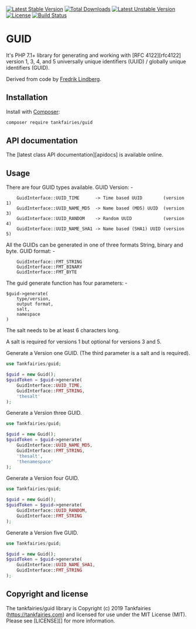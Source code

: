 [![Latest Stable Version](https://poser.pugx.org/tankfairies/guid/v/stable)](https://packagist.org/packages/tankfairies/guid)
[![Total Downloads](https://poser.pugx.org/tankfairies/guid/downloads)](https://packagist.org/packages/tankfairies/guid)
[![Latest Unstable Version](https://poser.pugx.org/tankfairies/guid/v/unstable)](https://packagist.org/packages/tankfairies/guid)
[![License](https://poser.pugx.org/tankfairies/guid/license)](https://packagist.org/packages/tankfairies/guid)
[![Build Status](https://travis-ci.com/tankfairies/guid.svg?branch=master)](https://travis-ci.com/tankfairies/guid)

# GUID

It's PHP 7.1+ library for generating and working with [RFC 4122][rfc4122] version 1, 3, 4, and 5 
universally unique identifiers (UUID) / globally unique identifiers (GUID).

Derived from code by [Fredrik Lindberg](https://github.com/fredriklindberg).


## Installation

Install with [Composer](https://getcomposer.org/):

```bash
composer require tankfairies/guid
```

## API documentation

The [latest class API documentation][apidocs] is available online.


## Usage

There are four GUID types available.
GUID Version: -
```
    GuidInterface::UUID_TIME      -> Time based UUID        (version 1)
    GuidInterface::UUID_NAME_MD5  -> Name based (MD5) UUID  (version 3)
    GuidInterface::UUID_RANDOM    -> Random UUID            (version 4)
    GuidInterface::UUID_NAME_SHA1 -> Name based (SHA1) UUID (version 5)
```

All the GUIDs can be generated in one of three formats String, binary and byte.
GUID format: -
```
    GuidInterface::FMT_STRING
    GuidInterface::FMT_BINARY
    GuidInterface::FMT_BYTE
```

The guid generate function has four parameters: -

```
$guid->generate(
    type/version,
    output format,
    salt,
    namespace
)
```

The salt needs to be at least 6 characters long.

A salt is required for versions 1 but optional for versions 3 and 5.

Generate a Version one GUID. (The third parameter is a salt and is required).
```php
use Tankfairies/guid;

$guid = new Guid();
$guidToken = $guid->generate(
    GuidInterface::UUID_TIME,
    GuidInterface::FMT_STRING,
    'thesalt'
);
```

Generate a Version three GUID.
```php
use Tankfairies/guid;

$guid = new Guid();
$guidToken = $guid->generate(
    GuidInterface::UUID_NAME_MD5,
    GuidInterface::FMT_STRING,
    'thesalt',
    'thenamespace'
);
```

Generate a Version four GUID.
```php
use Tankfairies/guid;

$guid = new Guid();
$guidToken = $guid->generate(
    GuidInterface::UUID_RANDOM,
    GuidInterface::FMT_STRING
);
```

Generate a Version five GUID.
```php
use Tankfairies/guid;

$guid = new Guid();
$guidToken = $guid->generate(
    GuidInterface::UUID_NAME_SHA1,
    GuidInterface::FMT_STRING
);
```

## Copyright and license

The tankfairies/guid library is Copyright (c) 2019 Tankfairies (https://tankfairies.com) and licensed for use under the MIT License (MIT). Please see [LICENSE][] for more information.